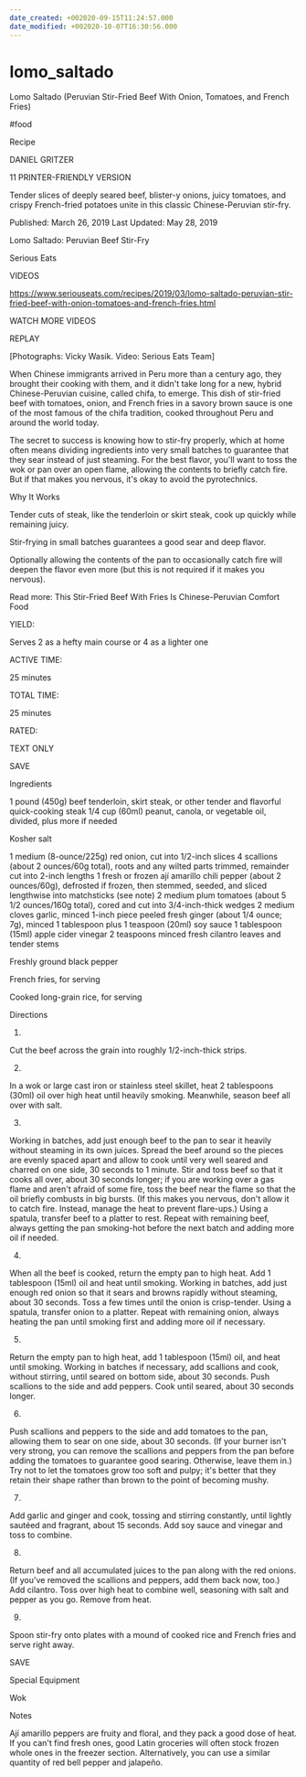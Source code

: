 ```yaml
---
date_created: +002020-09-15T11:24:57.000
date_modified: +002020-10-07T16:30:56.000
---
```


# lomo_saltado

Lomo Saltado (Peruvian Stir-Fried Beef With Onion, Tomatoes, and French Fries)

#food

Recipe

DANIEL GRITZER

11 PRINTER-FRIENDLY VERSION

Tender slices of deeply seared beef, blister-y onions, juicy tomatoes, and crispy French-fried potatoes unite in this classic Chinese-Peruvian stir-fry.

Published: March 26, 2019 Last Updated: May 28, 2019

Lomo Saltado: Peruvian Beef Stir-Fry

Serious Eats

VIDEOS

   https://www.seriouseats.com/recipes/2019/03/lomo-saltado-peruvian-stir-fried-beef-with-onion-tomatoes-and-french-fries.html

WATCH MORE VIDEOS

REPLAY

[Photographs: Vicky Wasik. Video: Serious Eats Team]

When Chinese immigrants arrived in Peru more than a century ago, they brought their cooking with them, and it didn't take long for a new, hybrid Chinese-Peruvian cuisine, called chifa, to emerge. This dish of stir-fried beef with tomatoes, onion, and French fries in a savory brown sauce is one of the most famous of the chifa tradition, cooked throughout Peru and around the world today.

The secret to success is knowing how to stir-fry properly, which at home often means dividing ingredients into very small batches to guarantee that they sear instead of just steaming. For the best flavor, you'll want to toss the wok or pan over an open flame, allowing the contents to briefly catch fire. But if that makes you nervous, it's okay to avoid the pyrotechnics.

Why It Works

Tender cuts of steak, like the tenderloin or skirt steak, cook up quickly while remaining juicy.

Stir-frying in small batches guarantees a good sear and deep flavor.

Optionally allowing the contents of the pan to occasionally catch fire will deepen the flavor even more (but this is not required if it makes you nervous).

Read more: This Stir-Fried Beef With Fries Is Chinese-Peruvian Comfort Food

YIELD:

Serves 2 as a hefty main course or 4 as a lighter one

ACTIVE TIME:

25 minutes

TOTAL TIME:

25 minutes

RATED:

    

TEXT ONLY

 
 
 SAVE

Ingredients

1 pound (450g) beef tenderloin, skirt steak, or other tender and flavorful quick-cooking steak
1/4 cup (60ml) peanut, canola, or vegetable oil, divided, plus more if needed

Kosher salt

1 medium (8-ounce/225g) red onion, cut into 1/2-inch slices
4 scallions (about 2 ounces/60g total), roots and any wilted parts trimmed, remainder cut into 2-inch lengths
1 fresh or frozen ají amarillo chili pepper (about 2 ounces/60g), defrosted if frozen, then stemmed, seeded, and sliced lengthwise into matchsticks (see note)
2 medium plum tomatoes (about 5 1/2 ounces/160g total), cored and cut into 3/4-inch-thick wedges
2 medium cloves garlic, minced
1-inch piece peeled fresh ginger (about 1/4 ounce; 7g), minced
1 tablespoon plus 1 teaspoon (20ml) soy sauce
1 tablespoon (15ml) apple cider vinegar
2 teaspoons minced fresh cilantro leaves and tender stems

Freshly ground black pepper

French fries, for serving

Cooked long-grain rice, for serving

Directions

1.

Cut the beef across the grain into roughly 1/2-inch-thick strips.

2.

In a wok or large cast iron or stainless steel skillet, heat 2 tablespoons (30ml) oil over high heat until heavily smoking. Meanwhile, season beef all over with salt.

3.

Working in batches, add just enough beef to the pan to sear it heavily without steaming in its own juices. Spread the beef around so the pieces are evenly spaced apart and allow to cook until very well seared and charred on one side, 30 seconds to 1 minute. Stir and toss beef so that it cooks all over, about 30 seconds longer; if you are working over a gas flame and aren't afraid of some fire, toss the beef near the flame so that the oil briefly combusts in big bursts. (If this makes you nervous, don't allow it to catch fire. Instead, manage the heat to prevent flare-ups.) Using a spatula, transfer beef to a platter to rest. Repeat with remaining beef, always getting the pan smoking-hot before the next batch and adding more oil if needed.

4.

When all the beef is cooked, return the empty pan to high heat. Add 1 tablespoon (15ml) oil and heat until smoking. Working in batches, add just enough red onion so that it sears and browns rapidly without steaming, about 30 seconds. Toss a few times until the onion is crisp-tender. Using a spatula, transfer onion to a platter. Repeat with remaining onion, always heating the pan until smoking first and adding more oil if necessary.

5.

Return the empty pan to high heat, add 1 tablespoon (15ml) oil, and heat until smoking. Working in batches if necessary, add scallions and cook, without stirring, until seared on bottom side, about 30 seconds. Push scallions to the side and add peppers. Cook until seared, about 30 seconds longer.

6.

Push scallions and peppers to the side and add tomatoes to the pan, allowing them to sear on one side, about 30 seconds. (If your burner isn't very strong, you can remove the scallions and peppers from the pan before adding the tomatoes to guarantee good searing. Otherwise, leave them in.) Try not to let the tomatoes grow too soft and pulpy; it's better that they retain their shape rather than brown to the point of becoming mushy.

7.

Add garlic and ginger and cook, tossing and stirring constantly, until lightly sautéed and fragrant, about 15 seconds. Add soy sauce and vinegar and toss to combine.

8.

Return beef and all accumulated juices to the pan along with the red onions. (If you've removed the scallions and peppers, add them back now, too.) Add cilantro. Toss over high heat to combine well, seasoning with salt and pepper as you go. Remove from heat.

9.

Spoon stir-fry onto plates with a mound of cooked rice and French fries and serve right away.

 SAVE

Special Equipment

Wok

Notes

Ají amarillo peppers are fruity and floral, and they pack a good dose of heat. If you can't find fresh ones, good Latin groceries will often stock frozen whole ones in the freezer section. Alternatively, you can use a similar quantity of red bell pepper and jalapeño.
